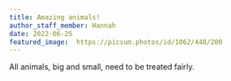 ```yaml
---
title: Amazing animals!
author_staff_member: Hannah
date: 2022-06-25
featured_image:  https://picsum.photos/id/1062/448/200
---
```


All animals, big and small, need to be treated fairly.